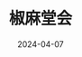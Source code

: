 ---
layout: page
title: 椒麻堂会
description: >
  感觉在看一种很新的电影。前半段看得几欲睡着，后面入戏了之后又戛然而止。人物塑造、剧情推进、拍摄手法可以说是有些抽象在的…
category: 电影
img: assets/img/movie/2024/jiao_ma_tang_hui.webp
star: 4
date: 2024-04-07
---